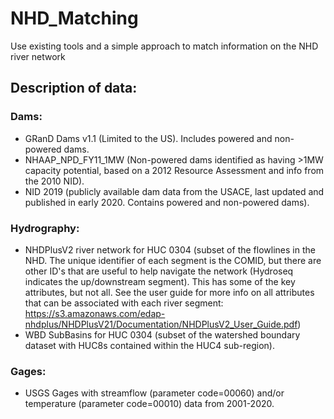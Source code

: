# NHD_Matching
Use existing tools and a simple approach to match information on the NHD river network


## Description of data:
### Dams:
- GRanD Dams v1.1 (Limited to the US). Includes powered and non-powered dams.
- NHAAP_NPD_FY11_1MW (Non-powered dams identified as having >1MW capacity potential, based on a 2012 Resource Assessment and info from the 2010 NID).
- NID 2019 (publicly available dam data from the USACE, last updated and published in early 2020. Contains powered and non-powered dams).
### Hydrography:
- NHDPlusV2 river network for HUC 0304 (subset of the flowlines in the NHD. The unique identifier of each segment is the COMID, but there are other ID's that are useful to help navigate the network (Hydroseq indicates the up/downstream segment). This has some of the key attributes, but not all. See the user guide for more info on all attributes that can be associated with each river segment: https://s3.amazonaws.com/edap-nhdplus/NHDPlusV21/Documentation/NHDPlusV2_User_Guide.pdf)
- WBD SubBasins for HUC 0304 (subset of the watershed boundary dataset with HUC8s contained within the HUC4 sub-region).
### Gages:
- USGS Gages with streamflow (parameter code=00060) and/or temperature (parameter code=00010) data from 2001-2020.
